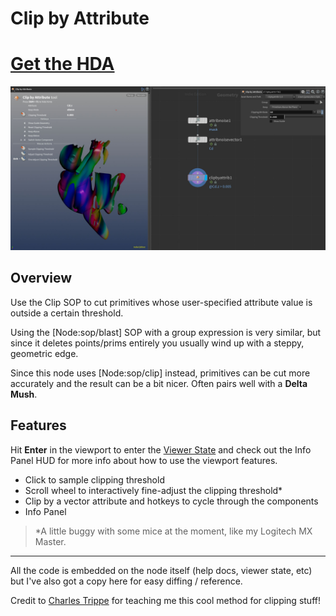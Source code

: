 # Clip by Attribute

# [Get the HDA](https://github.com/jamesrobinsonvfx/clipbyattrib/releases/latest/download/sop_clipbyattrib_1_0.hda)

![Cover Photo](https://github.com/jamesrobinsonvfx/clipbyattrib/blob/main/houdini/help/images/clipbyattrib-cover-resized.jpg)

## Overview
Use the Clip SOP to cut primitives whose user-specified attribute value is outside a certain threshold.

Using the [Node:sop/blast] SOP with a group expression is very similar, but since it deletes
points/prims entirely you usually wind up with a steppy, geometric edge.

Since this node uses [Node:sop/clip] instead, primitives can be cut more accurately
and the result can be a bit nicer. Often pairs well with a **Delta Mush**.

## Features

Hit **Enter** in the viewport to enter the [Viewer
State](https://www.sidefx.com/docs/houdini/hom/python_states.html) and check out
the Info Panel HUD for more info about how to use the viewport features.

* Click to sample clipping threshold
* Scroll wheel to interactively fine-adjust the clipping threshold*
* Clip by a vector attribute and hotkeys to cycle through the components
* Info Panel

> *A little buggy with some mice at the moment, like my Logitech MX Master.

---

All the code is embedded on the node itself (help docs, viewer state, etc) but
I've also got a copy here for easy diffing / reference.

Credit to [Charles Trippe](http://vimeo.com/charlestrippe) for teaching me this
cool method for clipping stuff!